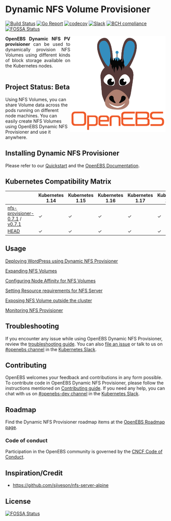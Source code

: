 # Dynamic NFS Volume Provisioner
[![Build Status](https://github.com/openebs/dynamic-nfs-provisioner/actions/workflows/build.yml/badge.svg)](https://github.com/openebs/dynamic-nfs-provisioner/actions/workflows/build.yml)
[![Go Report](https://goreportcard.com/badge/github.com/openebs/dynamic-nfs-provisioner)](https://goreportcard.com/report/github.com/openebs/dynamic-nfs-provisioner)
[![codecov](https://codecov.io/gh/openebs/dynamic-nfs-provisioner/branch/develop/graph/badge.svg)](https://app.codecov.io/gh/openebs/dynamic-nfs-provisioner)
[![Slack](https://img.shields.io/badge/chat!!!-slack-ff1493.svg?style=flat-square)](https://kubernetes.slack.com/messages/openebs)
[![BCH compliance](https://bettercodehub.com/edge/badge/openebs/dynamic-nfs-provisioner?branch=develop)](https://bettercodehub.com/results/openebs/dynamic-nfs-provisioner)
[![FOSSA Status](https://app.fossa.com/api/projects/git%2Bgithub.com%2Fopenebs%2Fdynamic-nfs-provisioner.svg?type=shield)](https://app.fossa.com/projects/git%2Bgithub.com%2Fopenebs%2Fdynamic-nfs-provisioner?ref=badge_shield)

<img width="300" align="right" alt="OpenEBS Logo" src="https://raw.githubusercontent.com/cncf/artwork/HEAD/projects/openebs/stacked/color/openebs-stacked-color.png" xmlns="http://www.w3.org/1999/html">

<p align="justify">
<strong>OpenEBS Dynamic NFS PV provisioner</strong> can be used to dynamically provision 
NFS Volumes using different kinds of block storage available on the Kubernetes nodes. 
<br>
<br>
</p>

## Project Status: Beta
Using NFS Volumes, you can share Volume data across the pods running on different node machines. You can easily create NFS Volumes using OpenEBS Dynamic NFS Provisioner and use it anywhere.

## Installing Dynamic NFS Provisioner
Please refer to our [Quickstart](https://github.com/openebs/dynamic-nfs-provisioner/blob/develop/docs/intro.md) and the [OpenEBS Documentation](https://docs.openebs.io).

## Kubernetes Compatibility Matrix
|                 | Kubernetes 1.14 | Kubernetes 1.15 | Kubernetes 1.16 | Kubernetes 1.17 | Kubernetes 1.18 | Kubernetes 1.19 | Kubernetes 1.20 | Kubernetes 1.21 | Kubernetes 1.22 |
|-----------------|-----------------|-----------------|-----------------|-----------------|-----------------|-----------------|-----------------|-----------------|-----------------|
| [nfs-provisioner-0.7.1](https://github.com/openebs/dynamic-nfs-provisioner/releases/tag/nfs-provisioner-0.7.1) / [v0.7.1](https://github.com/openebs/dynamic-nfs-provisioner/releases/tag/v0.7.1) |        ✓       | ✓               | ✓               | ✓               | ✓               | ✓               | ✓               |✓               |	✓
| [HEAD](https://github.com/openebs/dynamic-nfs-provisioner/tree/HEAD)|        ✓       | ✓               | ✓               | ✓               | ✓               | ✓               | ✓               |✓               |	✓

## Usage
[Deploying WordPress using Dynamic NFS Provisioner](https://github.com/openebs/dynamic-nfs-provisioner/blob/develop/docs/workload/wordpress.md)

[Expanding NFS Volumes](https://github.com/openebs/dynamic-nfs-provisioner/blob/develop/docs/tutorial/nfs-volume-resize.md)

[Configuring Node Affinity for NFS Volumes](https://github.com/openebs/dynamic-nfs-provisioner/blob/develop/docs/tutorial/node-affinity.md)

[Setting Resource requirements for NFS Server](https://github.com/openebs/dynamic-nfs-provisioner/blob/develop/docs/tutorial/configure-nfs-server-resource-requirements.md)

[Exposing NFS Volume outside the cluster](https://github.com/openebs/dynamic-nfs-provisioner/blob/develop/docs/expose-nfs-server.md)

[Monitoring NFS Provisioner](https://github.com/openebs/dynamic-nfs-provisioner/blob/develop/docs/metrics.md)


## Troubleshooting
If you encounter any issue while using OpenEBS Dynamic NFS Provisioner, review the [troubleshooting guide](https://github.com/openebs/dynamic-nfs-provisioner/blob/develop/docs/troubleshooting.md). You can also [file an issue](https://github.com/openebs/dynamic-nfs-provisioner/issues) or talk to us on [#openebs channel](https://kubernetes.slack.com/messages/openebs) in the [Kubernetes Slack](https://kubernetes.slack.com).

## Contributing
OpenEBS welcomes your feedback and contributions in any form possible. To contribute code in OpenEBS Dynamic NFS Provisioner, please follow the instructions mentioned on [Contributing guide](https://github.com/openebs/dynamic-nfs-provisioner/blob/develop/CONTRIBUTING.md). If you need any help, you can chat with us on [#openebs-dev channel](https://kubernetes.slack.com/messages/openebs-dev) in the [Kubernetes Slack](https://kubernetes.slack.com).

## Roadmap
Find the Dynamic NFS Provisioner roadmap items at the [OpenEBS Roadmap page](https://github.com/orgs/openebs/projects/12).

### Code of conduct
Participation in the OpenEBS community is governed by the [CNCF Code of Conduct](CODE-OF-CONDUCT.md).

## Inspiration/Credit
- https://github.com/sjiveson/nfs-server-alpine

## License
[![FOSSA Status](https://app.fossa.com/api/projects/git%2Bgithub.com%2Fopenebs%2Fdynamic-nfs-provisioner.svg?type=large)](https://app.fossa.com/projects/git%2Bgithub.com%2Fopenebs%2Fdynamic-nfs-provisioner?ref=badge_large)

